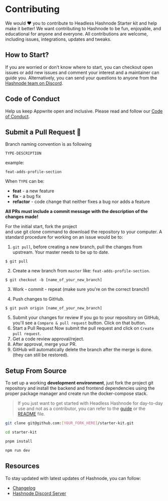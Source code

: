 # Contributing

We would ❤️ you to contribute to Headless Hashnode Starter kit and help make it better! We want contributing to Hashnode to be fun, enjoyable, and educational for anyone and everyone. All contributions are welcome, including issues, integrations, updates and tweaks.

## How to Start?

If you are worried or don’t know where to start, you can checkout open issues or add new issues and comment your interest and a maintainer can guide you. Alternatively, you can send your questions to anyone from the [Hashnode team on Discord](https://hshno.de/discord).

## Code of Conduct

Help us keep Appwrite open and inclusive. Please read and follow our [Code of Conduct](https://github.com/appwrite/.github/blob/main/CODE_OF_CONDUCT.md).

## Submit a Pull Request 🚀

Branch naming convention is as following

`TYPE-DESCRIPTION`

example:

```
feat-adds-profile-section
```

When `TYPE` can be:

- **feat** - a new feature
- **fix** - a bug fix
- **refactor** - code change that neither fixes a bug nor adds a feature

**All PRs must include a commit message with the description of the changes made!**

For the initial start, fork the project and use git clone command to download the repository to your computer. A standard procedure for working on an issue would be to:

1. `git pull`, before creating a new branch, pull the changes from upstream. Your master needs to be up to date.

```
$ git pull
```

2. Create a new branch from `master` like: `feat-adds-profile-section`.<br/>

```
$ git checkout -b [name_of_your_new_branch]
```

3. Work - commit - repeat (make sure you're on the correct branch!)

4. Push changes to GitHub.

```
$ git push origin [name_of_your_new_branch]
```

5. Submit your changes for review
   If you go to your repository on GitHub, you'll see a `Compare & pull request` button. Click on that button.
6. Start a Pull Request
   Now submit the pull request and click on `Create pull request`.
7. Get a code review approval/reject.
8. After approval, merge your PR.
9. GitHub will automatically delete the branch after the merge is done. (they can still be restored).

## Setup From Source

To set up a working **development environment**, just fork the project git repository and install the backend and frontend dependencies using the proper package manager and create run the docker-compose stack.

> If you just want to get started with Headless Hashnode for day-to-day use and not as a contributor, you can refer to the [guide](https://hashnode.com/headless) or the [README](README.md) file.

```bash
git clone git@github.com:[YOUR_FORK_HERE]/starter-kit.git

cd starter-kit

pnpm install

npm run dev
```
## Resources
To stay updated with latest updates of Hashnode, you can follow:
- [Changelog](https://hashnode.com/changelog)
- [Hashnode Discord Server](https://hshno.de/discord)
